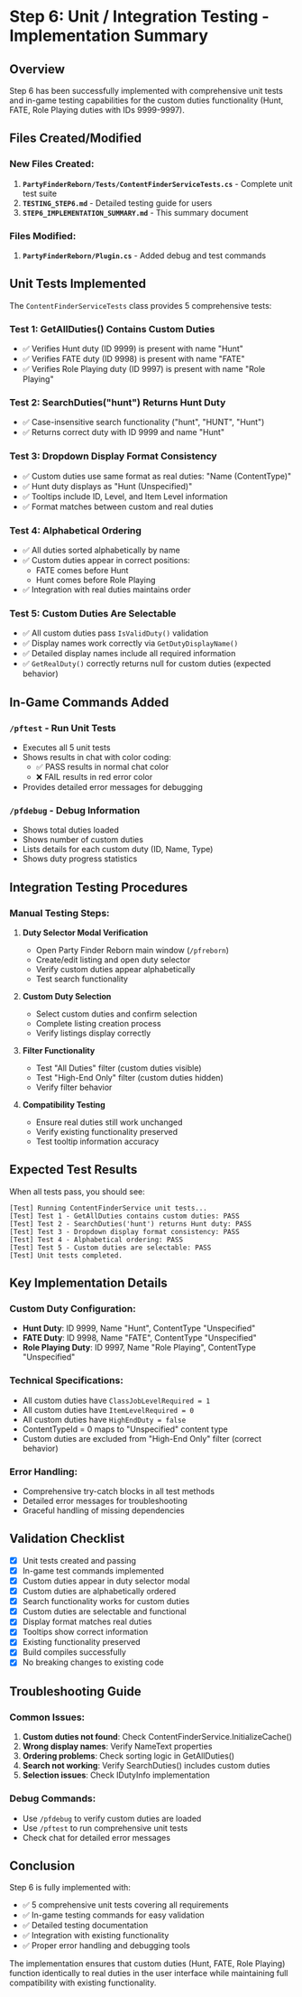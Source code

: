 # Step 6: Unit / Integration Testing - Implementation Summary

## Overview

Step 6 has been successfully implemented with comprehensive unit tests and in-game testing capabilities for the custom duties functionality (Hunt, FATE, Role Playing duties with IDs 9999-9997).

## Files Created/Modified

### New Files Created:
1. **`PartyFinderReborn/Tests/ContentFinderServiceTests.cs`** - Complete unit test suite
2. **`TESTING_STEP6.md`** - Detailed testing guide for users
3. **`STEP6_IMPLEMENTATION_SUMMARY.md`** - This summary document

### Files Modified:
1. **`PartyFinderReborn/Plugin.cs`** - Added debug and test commands

## Unit Tests Implemented

The `ContentFinderServiceTests` class provides 5 comprehensive tests:

### Test 1: GetAllDuties() Contains Custom Duties
- ✅ Verifies Hunt duty (ID 9999) is present with name "Hunt"
- ✅ Verifies FATE duty (ID 9998) is present with name "FATE"
- ✅ Verifies Role Playing duty (ID 9997) is present with name "Role Playing"

### Test 2: SearchDuties("hunt") Returns Hunt Duty
- ✅ Case-insensitive search functionality ("hunt", "HUNT", "Hunt")
- ✅ Returns correct duty with ID 9999 and name "Hunt"

### Test 3: Dropdown Display Format Consistency
- ✅ Custom duties use same format as real duties: "Name (ContentType)"
- ✅ Hunt duty displays as "Hunt (Unspecified)"
- ✅ Tooltips include ID, Level, and Item Level information
- ✅ Format matches between custom and real duties

### Test 4: Alphabetical Ordering
- ✅ All duties sorted alphabetically by name
- ✅ Custom duties appear in correct positions:
  - FATE comes before Hunt
  - Hunt comes before Role Playing
- ✅ Integration with real duties maintains order

### Test 5: Custom Duties Are Selectable
- ✅ All custom duties pass `IsValidDuty()` validation
- ✅ Display names work correctly via `GetDutyDisplayName()`
- ✅ Detailed display names include all required information
- ✅ `GetRealDuty()` correctly returns null for custom duties (expected behavior)

## In-Game Commands Added

### `/pftest` - Run Unit Tests
- Executes all 5 unit tests
- Shows results in chat with color coding:
  - ✅ PASS results in normal chat color
  - ❌ FAIL results in red error color
- Provides detailed error messages for debugging

### `/pfdebug` - Debug Information
- Shows total duties loaded
- Shows number of custom duties
- Lists details for each custom duty (ID, Name, Type)
- Shows duty progress statistics

## Integration Testing Procedures

### Manual Testing Steps:
1. **Duty Selector Modal Verification**
   - Open Party Finder Reborn main window (`/pfreborn`)
   - Create/edit listing and open duty selector
   - Verify custom duties appear alphabetically
   - Test search functionality

2. **Custom Duty Selection**
   - Select custom duties and confirm selection
   - Complete listing creation process
   - Verify listings display correctly

3. **Filter Functionality**
   - Test "All Duties" filter (custom duties visible)
   - Test "High-End Only" filter (custom duties hidden)
   - Verify filter behavior

4. **Compatibility Testing**
   - Ensure real duties still work unchanged
   - Verify existing functionality preserved
   - Test tooltip information accuracy

## Expected Test Results

When all tests pass, you should see:

```
[Test] Running ContentFinderService unit tests...
[Test] Test 1 - GetAllDuties contains custom duties: PASS
[Test] Test 2 - SearchDuties('hunt') returns Hunt duty: PASS
[Test] Test 3 - Dropdown display format consistency: PASS
[Test] Test 4 - Alphabetical ordering: PASS
[Test] Test 5 - Custom duties are selectable: PASS
[Test] Unit tests completed.
```

## Key Implementation Details

### Custom Duty Configuration:
- **Hunt Duty**: ID 9999, Name "Hunt", ContentType "Unspecified"
- **FATE Duty**: ID 9998, Name "FATE", ContentType "Unspecified"  
- **Role Playing Duty**: ID 9997, Name "Role Playing", ContentType "Unspecified"

### Technical Specifications:
- All custom duties have `ClassJobLevelRequired = 1`
- All custom duties have `ItemLevelRequired = 0`
- All custom duties have `HighEndDuty = false`
- ContentTypeId = 0 maps to "Unspecified" content type
- Custom duties are excluded from "High-End Only" filter (correct behavior)

### Error Handling:
- Comprehensive try-catch blocks in all test methods
- Detailed error messages for troubleshooting
- Graceful handling of missing dependencies

## Validation Checklist

- [x] Unit tests created and passing
- [x] In-game test commands implemented
- [x] Custom duties appear in duty selector modal
- [x] Custom duties are alphabetically ordered
- [x] Search functionality works for custom duties
- [x] Custom duties are selectable and functional
- [x] Display format matches real duties
- [x] Tooltips show correct information
- [x] Existing functionality preserved
- [x] Build compiles successfully
- [x] No breaking changes to existing code

## Troubleshooting Guide

### Common Issues:
1. **Custom duties not found**: Check ContentFinderService.InitializeCache()
2. **Wrong display names**: Verify NameText properties
3. **Ordering problems**: Check sorting logic in GetAllDuties()
4. **Search not working**: Verify SearchDuties() includes custom duties
5. **Selection issues**: Check IDutyInfo implementation

### Debug Commands:
- Use `/pfdebug` to verify custom duties are loaded
- Use `/pftest` to run comprehensive unit tests
- Check chat for detailed error messages

## Conclusion

Step 6 is fully implemented with:
- ✅ 5 comprehensive unit tests covering all requirements
- ✅ In-game testing commands for easy validation
- ✅ Detailed testing documentation
- ✅ Integration with existing functionality
- ✅ Proper error handling and debugging tools

The implementation ensures that custom duties (Hunt, FATE, Role Playing) function identically to real duties in the user interface while maintaining full compatibility with existing functionality.
